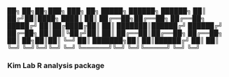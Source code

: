 ██╗  ██╗██╗███╗   ███╗    ██╗      █████╗ ██████╗     ██████╗ 
██║ ██╔╝██║████╗ ████║    ██║     ██╔══██╗██╔══██╗    ██╔══██╗
█████╔╝ ██║██╔████╔██║    ██║     ███████║██████╔╝    ██████╔╝
██╔═██╗ ██║██║╚██╔╝██║    ██║     ██╔══██║██╔══██╗    ██╔══██╗
██║  ██╗██║██║ ╚═╝ ██║    ███████╗██║  ██║██████╔╝    ██║  ██║
╚═╝  ╚═╝╚═╝╚═╝     ╚═╝    ╚══════╝╚═╝  ╚═╝╚═════╝     ╚═╝  ╚═╝

### Kim Lab R analysis package

